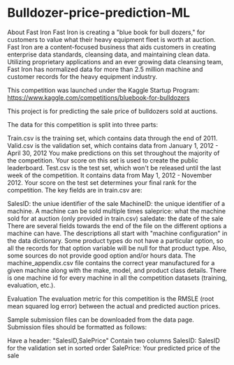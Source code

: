 # Bulldozer-price-prediction-ML


About Fast Iron
Fast Iron is creating a "blue book for bull dozers," for customers to value what their heavy equipment fleet is worth at auction.
Fast Iron are a content-focused business that aids customers in creating enterprise data standards, cleansing data, and maintaining clean data. Utilizing proprietary applications and an ever growing data cleansing team, Fast Iron has normalized data for more than 2.5 million machine and customer records for the heavy equipment industry.

This competition was launched under the Kaggle Startup Program: https://www.kaggle.com/competitions/bluebook-for-bulldozers

This project is for predicting the sale price of bulldozers sold at auctions.

The data for this competition is split into three parts:

Train.csv is the training set, which contains data through the end of 2011.
Valid.csv is the validation set, which contains data from January 1, 2012 - April 30, 2012 You make predictions on this set throughout the majority of the competition. Your score on this set is used to create the public leaderboard.
Test.csv is the test set, which won't be released until the last week of the competition. It contains data from May 1, 2012 - November 2012. Your score on the test set determines your final rank for the competition.
The key fields are in train.csv are:

SalesID: the uniue identifier of the sale
MachineID: the unique identifier of a machine.  A machine can be sold multiple times
saleprice: what the machine sold for at auction (only provided in train.csv)
saledate: the date of the sale
There are several fields towards the end of the file on the different options a machine can have.  The descriptions all start with "machine configuration" in the data dictionary.  Some product types do not have a particular option, so all the records for that option variable will be null for that product type.  Also, some sources do not provide good option and/or hours data.
The machine_appendix.csv file contains the correct year manufactured for a given machine along with the make, model, and product class details. There is one machine id for every machine in all the competition datasets (training, evaluation, etc.).


Evaluation
The evaluation metric for this competition is the RMSLE (root mean squared log error) between the actual and predicted auction prices.

Sample submission files can be downloaded from the data page. Submission files should be formatted as follows:

Have a header: "SalesID,SalePrice"
Contain two columns
SalesID: SalesID for the validation set in sorted order
SalePrice: Your predicted price of the sale
